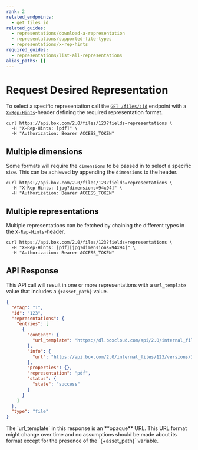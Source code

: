 ```yaml
---
rank: 2
related_endpoints:
  - get_files_id
related_guides:
  - representations/download-a-representation
  - representations/supported-file-types
  - representations/x-rep-hints
required_guides:
  - representations/list-all-representations
alias_paths: []
---
```


# Request Desired Representation

To select a specific representation call the [`GET /files/:id`][get_files_id]
endpoint with a [`X-Rep-Hints`][x-rep-hints]-header defining the
required representation format.

```curl
curl https://api.box.com/2.0/files/123?fields=representations \
  -H "X-Rep-Hints: [pdf]" \
  -H "Authorization: Bearer ACCESS_TOKEN"
```

## Multiple dimensions

Some formats will require the `dimensions` to be passed in to select a
specific size. This can be achieved by appending the `dimensions` to the
header.

```curl
curl https://api.box.com/2.0/files/123?fields=representations \
  -H "X-Rep-Hints: [jpg?dimensions=94x94]" \
  -H "Authorization: Bearer ACCESS_TOKEN"
```

## Multiple representations

Multiple representations can be fetched by chaining the different
types in the `X-Rep-Hints`-header.

```curl
curl https://api.box.com/2.0/files/123?fields=representations \
  -H "X-Rep-Hints: [pdf][jpg?dimensions=94x94]" \
  -H "Authorization: Bearer ACCESS_TOKEN"
```

## API Response

This API call will result in one or more representations with a `url_template`
value that includes a `{+asset_path}` value.

```json
{
  "etag": "1",
  "id": "123",
  "representations": {
    "entries": [
      {
        "content": {
          "url_template": "https://dl.boxcloud.com/api/2.0/internal_files/123/versions/345/representations/pdf/content/{+asset_path}"
        },
        "info": {
          "url": "https://api.box.com/2.0/internal_files/123/versions/345/representations/pdf"
        },
        "properties": {},
        "representation": "pdf",
        "status": {
          "state": "success"
        }
      }
    ]
  },
  "type": "file"
}
```

<Message type='notice'>
  The `url_template` in this response is an **opaque** URL. This URL format
  might change over time and no assumptions should be made about its format
  except for the presence of the `{+asset_path}` variable.
</Message>

[get_files_id]: endpoint://get-files-id
[x-rep-hints]: endpoint://get-files-id#param-X-Rep-Hints
